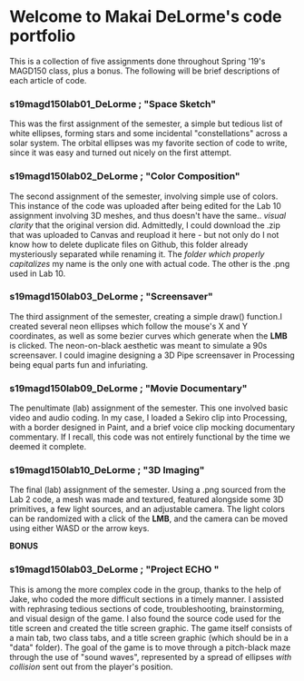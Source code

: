 # Welcome to Makai DeLorme's code portfolio
This is a collection of five assignments done throughout Spring '19's MAGD150 class, plus a bonus. The following will be brief descriptions of each article of code.

### s19magd150lab01_DeLorme ; "Space Sketch"
  This was the first assignment of the semester, a simple but tedious list of white ellipses, forming stars and some incidental "constellations" across a solar system. The orbital ellipses was my favorite section of code to write, since it was easy and turned out nicely on the first attempt.

### s19magd150lab02_DeLorme ; "Color Composition"
  The second assignment of the semester, involving simple use of colors. This instance of the code was uploaded after being edited for the Lab 10 assignment involving 3D meshes, and thus doesn't have the same.. _visual clarity_ that the original version did. 
  Admittedly, I could download the .zip that was uploaded to Canvas and reupload it here - but not only do I not know how to delete duplicate files on Github, this folder already mysteriously separated while renaming it. The _folder which properly capitalizes_ my name is the only one with actual code. The other is the .png used in Lab 10.

### s19magd150lab03_DeLorme ; "Screensaver"
  The third assignment of the semester, creating a simple draw() function.I created several neon ellipses which follow the mouse's X and Y coordinates, as well as some bezier curves which generate when the **LMB** is clicked. The neon-on-black aesthetic was meant to simulate a 90s screensaver. I could imagine designing a 3D Pipe screensaver in Processing being equal parts fun and infuriating.
  
### s19magd150lab09_DeLorme ; "Movie Documentary"
  The penultimate (lab) assignment of the semester. This one involved basic video and audio coding. In my case, I loaded a Sekiro clip into Processing, with a border designed in Paint, and a brief voice clip mocking documentary commentary. If I recall, this code was not entirely functional by the time we deemed it complete.
  
### s19magd150lab10_DeLorme ; "3D Imaging"
  The final (lab) assignment of the semester. Using a .png sourced from the Lab 2 code, a mesh was made and textured, featured alongside some 3D primitives, a few light sources, and an adjustable camera. The light colors can be randomized with a click of the **LMB**, and the camera can be moved using either WASD or the arrow keys.
  
  **BONUS**
### s19magd150lab03_DeLorme ; "Project ECHO "
  This is among the more complex code in the group, thanks to the help of Jake, who coded the more difficult sections in a timely manner. I assisted with rephrasing tedious sections of code, troubleshooting, brainstorming, and visual design of the game. I also found the source code used for the title screen and created the title screen graphic. The game itself consists of a main tab, two class tabs, and a title screen graphic (which should be in a "data" folder). The goal of the game is to move through a pitch-black maze through the use of "sound waves", represented by a spread of ellipses _with collision_ sent out from the player's position.
